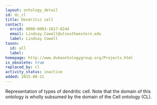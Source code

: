 ```yaml
---
layout: ontology_detail
id: dc_cl
title: Dendritic cell
contact:
  orcid: 0000-0003-1617-8244
  email: Lindsay.Cowell@utsouthwestern.edu
  label: Lindsay Cowell
taxon:
  id: all
  label:
homepage: http://www.dukeontologygroup.org/Projects.html
is_obsolete: true
replaced_by: cl
activity_status: inactive
added: 2015-08-21
---
```


Representation of types of dendritic cell. Note that the domain of this ontology is wholly subsumed by the domain of the Cell ontology (CL).
